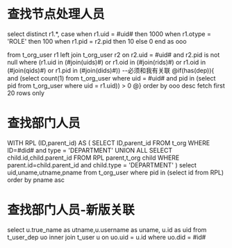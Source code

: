 查找节点处理人员
===
select distinct r1.*,
case when r1.uid = #uid# then 1000
when r1.otype = 'ROLE' then 100
when r1.pid = r2.pid then 10
else 0
end as ooo

from t_org_user r1 
left join t_org_user r2 on r2.uid = #uid# and r2.pid is not null 
where
(r1.uid in (#join(uids)#) or r1.oid in (#join(rids)#) or r1.oid in (#join(qids)#) or r1.pid in (#join(dids)#))
--必须和我有关联
@if(has(dep)){
   and (select count(1) from t_org_user where uid = #uid# and pid in (select pid from t_org_user where uid = r1.uid)) > 0
@}
order by ooo desc
fetch first 20 rows only


查找部门人员
===
WITH RPL (ID,parent_id) AS 
(
  SELECT ID,parent_id FROM t_org WHERE ID=#did# and type = 'DEPARTMENT'
  UNION ALL 
  SELECT child.id,child.parent_id FROM RPL parent,t_org child WHERE parent.id=child.parent_id and child.type = 'DEPARTMENT'
)
select uid,uname,utname,pname from t_org_user where pid in (select id from RPL) order by pname asc

查找部门人员-新版关联
===
select u.true_name as utname,u.username as uname, u.id as uid
from t_user_dep uo 
inner join t_user u on uo.uid = u.id
where uo.did = #id#